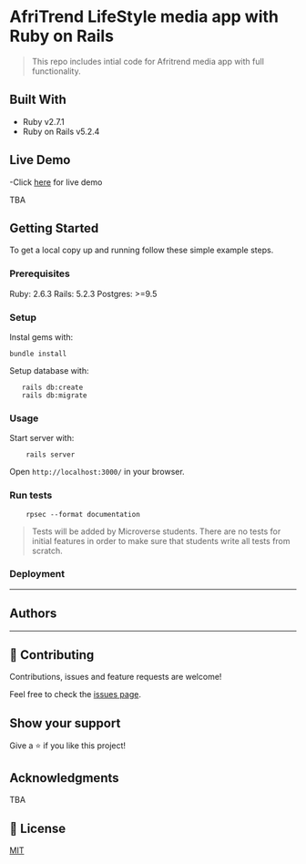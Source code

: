 # AfriTrend LifeStyle media app with Ruby on Rails

> This repo includes intial code for Afritrend media app with full functionality.

## Built With

- Ruby v2.7.1
- Ruby on Rails v5.2.4

## Live Demo
-Click [here](https://afritrend.herokuapp.com/users/sign_up) for live demo

TBA


## Getting Started

To get a local copy up and running follow these simple example steps.

### Prerequisites

Ruby: 2.6.3
Rails: 5.2.3
Postgres: >=9.5

### Setup

Instal gems with:

```
bundle install
```

Setup database with:

```
   rails db:create
   rails db:migrate
```



### Usage

Start server with:

```
    rails server
```

Open `http://localhost:3000/` in your browser.

### Run tests

```
    rpsec --format documentation
```

> Tests will be added by Microverse students. There are no tests for initial features in order to make sure that students write all tests from scratch.

### Deployment

***
## Authors

***

## 🤝 Contributing

Contributions, issues and feature requests are welcome!

Feel free to check the [issues page](https://github.com/Cyrus-Kiprop/afriTrend/issues).

## Show your support

Give a ⭐️ if you like this project!

## Acknowledgments

TBA

## 📝 License

[MIT](https://github.com/Cyrus-Kiprop/afriTrend/raw/master/LICENSE)
